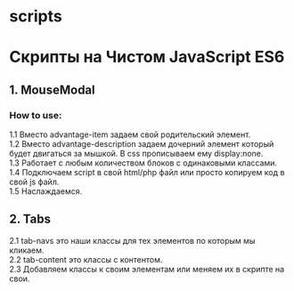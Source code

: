 # scripts

<h1> Скрипты на Чистом JavaScript ES6</h1>

<h2>1. MouseModal</h2>

<h3>How to use:</h3>
  1.1 Вместо advantage-item задаем свой родительский элемент. <br>
  1.2 Вместо advantage-description задаем дочерний элемент который будет двигаться за мышкой. В css прописываем ему      display:none.<br>
  1.3 Работает с любым количеством блоков с одинаковыми классами.<br>
  1.4 Подключаем script в свой html/php файл или просто копируем код в свой js файл.<br>
  1.5 Наслаждаемся.<br>

<h2>2. Tabs</h2>
  2.1 tab-navs это наши классы для тех элементов по которым мы кликаем.<br>
  2.2 tab-content это классы с контентом.<br>
  2.3 Добавляем классы к своим элементам или меняем их в скрипте на свои.<br>
